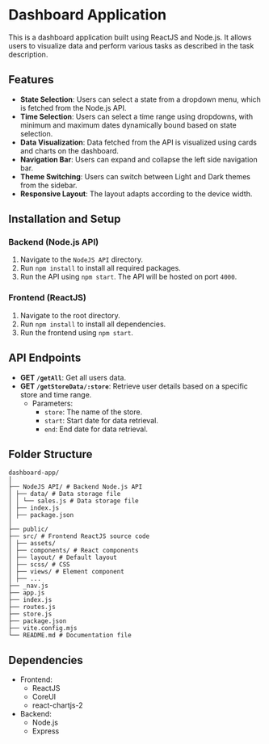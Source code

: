 # Dashboard Application

This is a dashboard application built using ReactJS and Node.js. It allows users to visualize data and perform various tasks as described in the task description.

## Features

- **State Selection**: Users can select a state from a dropdown menu, which is fetched from the Node.js API.
- **Time Selection**: Users can select a time range using dropdowns, with minimum and maximum dates dynamically bound based on state selection.
- **Data Visualization**: Data fetched from the API is visualized using cards and charts on the dashboard.
- **Navigation Bar**: Users can expand and collapse the left side navigation bar.
- **Theme Switching**: Users can switch between Light and Dark themes from the sidebar.
- **Responsive Layout**: The layout adapts according to the device width.

## Installation and Setup

### Backend (Node.js API)

1. Navigate to the `NodeJS API` directory.
2. Run `npm install` to install all required packages.
3. Run the API using `npm start`. The API will be hosted on port `4000`.

### Frontend (ReactJS)

1. Navigate to the root directory.
2. Run `npm install` to install all dependencies.
3. Run the frontend using `npm start`.

## API Endpoints

- **GET `/getAll`**: Get all users data.
- **GET `/getStoreData/:store`**: Retrieve user details based on a specific store and time range.
  - Parameters:
    - `store`: The name of the store.
    - `start`: Start date for data retrieval.
    - `end`: End date for data retrieval.
## Folder Structure
```
dashboard-app/
│
├── NodeJS API/ # Backend Node.js API
│ ├── data/ # Data storage file
│ │ └── sales.js # Data storage file
│ ├── index.js
│ ├── package.json
│
├── public/
├── src/ # Frontend ReactJS source code
│ ├── assets/
│ ├── components/ # React components
│ ├── layout/ # Default layout
│ ├── scss/ # CSS
│ ├── views/ # Element component
│ ├── ...
├── _nav.js
├── app.js
├── index.js
├── routes.js
├── store.js
├── package.json
├── vite.config.mjs
└── README.md # Documentation file
```
## Dependencies

- Frontend:
  - ReactJS
  - CoreUI
  - react-chartjs-2
- Backend:
  - Node.js
  - Express

